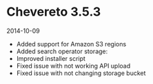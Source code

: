 # Chevereto 3.5.3

2014-10-09

- Added support for Amazon S3 regions
- Added search operator storage:<id>
- Improved installer script
- Fixed issue with not working API upload
- Fixed issue with not changing storage bucket
